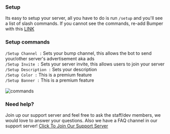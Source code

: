 ### Setup
Its easy to setup your server, all you have to do is run `/setup` and you'll see a list of slash commands. If you cannot see the commands, re-add Bumper with this [LINK](https://discord.com/oauth2/authorize?client_id=908043115649187880&scope=bot%20applications.commands&permissions=137439308944&redirect_uri=https%3A%2F%2Fdiscord.gg%2FZYKtHS6anN&response_type=code)
### Setup commands
`/Setup Channel :`
 Sets your bump channel, this allows the bot to send your/other server's advertisement aka ads
 <br>
 `/Setup Invite :`
 Sets your server invite, this allows users to join your server
 <br>
 `/Setup Description :`
 Sets your description
 <br>
`/Setup Color :`
 This is a premium feature
 <br>
`/Setup Banner :`
 This is a premium feature
 <br>
 <br>
 ![commands](https://media.discordapp.net/attachments/853104915440992276/948920148784463872/Capture_decran_2022-03-03_122802.png?width=861&height=450)
### Need help?
Join up our support server and feel free to ask the staff/dev members, we would love to answer your questions. Also we have a FAQ channel in our support server!
[Click To Join Our Support Server](https://discord.gg/ZYKtHS6anN)

